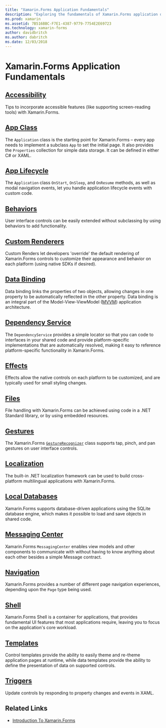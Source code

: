 ```yaml
---
title: "Xamarin.Forms Application Fundamentals"
description: "Exploring the fundamentals of Xamarin.Forms application development, including all the required core concepts, through to finishing touches such as accessibility and localization."
ms.prod: xamarin
ms.assetid: 7B516BBC-F7E1-4387-9779-7754E2E69723
ms.technology: xamarin-forms
author: davidbritch
ms.author: dabritch
ms.date: 12/03/2018
---
```


# Xamarin.Forms Application Fundamentals

## [Accessibility](accessibility/index.md)

Tips to incorporate accessible features (like supporting screen-reading tools) with Xamarin.Forms.

## [App Class](application-class.md)

The `Application` class is the starting point for Xamarin.Forms – every app needs to implement a subclass `App` to set the initial  page. It also provides the `Properties` collection for simple data storage. It can be defined in either C# or XAML.

## [App Lifecycle](app-lifecycle.md)

The `Application` class `OnStart`, `OnSleep`, and `OnResume` methods, as well as modal navigation events, let you handle application lifecycle events with custom code.

## [Behaviors](behaviors/index.md)

User interface controls can be easily extended without subclassing by using behaviors to add functionality.

## [Custom Renderers](custom-renderer/index.md)

Custom Renders let developers 'override' the default rendering of Xamarin.Forms controls to customize their appearance and behavior on each platform (using native SDKs if desired).

## [Data Binding](data-binding/index.md)

Data binding links the properties of two objects, allowing changes in one property to be automatically reflected in the other property. Data binding is an integral part of the Model-View-ViewModel ([MVVM](~/xamarin-forms/enterprise-application-patterns/mvvm.md)) application architecture.

## [Dependency Service](dependency-service/index.md)

The `DependencyService` provides a simple locator so that you can code to interfaces in your shared code and provide platform-specific implementations that are automatically resolved, making it easy to reference platform-specific functionality in Xamarin.Forms.

## [Effects](effects/index.md)

Effects allow the native controls on each platform to be customized, and are typically used for small styling changes.

## [Files](files.md)

File handling with Xamarin.Forms can be achieved using code in a .NET Standard library, or by using embedded resources.

## [Gestures](gestures/index.md)

The Xamarin.Forms [`GestureRecognizer`](xref:Xamarin.Forms.GestureRecognizer) class supports tap, pinch, and pan gestures on user interface controls.

## [Localization](localization/index.md)

The built-in .NET localization framework can be used to build cross-platform multilingual applications with Xamarin.Forms.

## [Local Databases](databases.md)

Xamarin.Forms supports database-driven applications using the SQLite database engine, which makes it possible to load and save objects in shared code.

## [Messaging Center](messaging-center.md)

Xamarin.Forms `MessagingCenter` enables view models and other components to communicate with without having to know anything about each other besides a simple Message contract.

## [Navigation](navigation/index.md)

Xamarin.Forms provides a number of different page navigation experiences, depending upon the `Page` type being used.

## [Shell](shell.md)

Xamarin.Forms Shell is a container for applications, that provides fundamental UI features that most applications require, leaving you to focus on the application's core workload.

## [Templates](templates/index.md)

Control templates provide the ability to easily theme and re-theme application pages at runtime, while data templates provide the ability to define the presentation of data on supported controls.

## [Triggers](triggers.md)

Update controls by responding to property changes and events in XAML.


## Related Links

- [Introduction To Xamarin.Forms](~/xamarin-forms/get-started/introduction-to-xamarin-forms.md)
